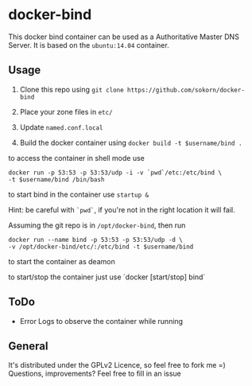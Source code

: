 docker-bind
===========


This docker bind container can be used as a Authoritative Master DNS Server.
It is based on the `ubuntu:14.04` container.

Usage
-----

1. Clone this repo using
`git clone https://github.com/sokorn/docker-bind`

2. Place your zone files in `etc/`
3. Update `named.conf.local`
4. Build the docker container using `docker build -t $username/bind .`

to access the container in shell mode use
```
docker run -p 53:53 -p 53:53/udp -i -v `pwd`/etc:/etc/bind \
-t $username/bind /bin/bash
```

to start bind in the container use `startup &`

Hint: be careful with `` `pwd` ``, if you're not in the right location it will fail.

Assuming the git repo is in `/opt/docker-bind`, then run

```
docker run --name bind -p 53:53 -p 53:53/udp -d \
-v /opt/docker-bind/etc/:/etc/bind -t $username/bind
```

to start the container as deamon

to start/stop the container just use ´docker [start/stop] bind`

ToDo
-------

- Error Logs to observe the container while running

General
--------

It's distributed under the GPLv2 Licence, so feel free to fork me =)
Questions, improvements? Feel free to fill in an issue
